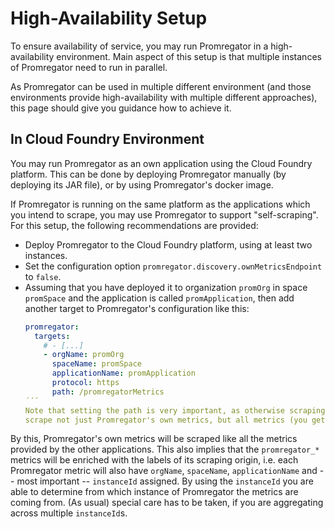 # High-Availability Setup

To ensure availability of service, you may run Promregator in a high-availability environment. Main aspect of this setup is that multiple instances of Promregator need to run in parallel. 

As Promregator can be used in multiple different environment (and those environments provide high-availability with multiple different approaches), this page should give you guidance how to achieve it.

## In Cloud Foundry Environment

You may run Promregator as an own application using the Cloud Foundry platform. This can be done by deploying Promregator manually (by deploying its JAR file), or by using Promregator's docker image. 

If Promregator is running on the same platform as the applications which you intend to scrape, you may use Promregator to support "self-scraping". For this setup, the following recommendations are provided:

* Deploy Promregator to the Cloud Foundry platform, using at least two instances.
* Set the configuration option `promregator.discovery.ownMetricsEndpoint` to `false`. 
* Assuming that you have deployed it to organization `promOrg` in space `promSpace` and the application is called `promApplication`, then add another target to Promregator's configuration like this:
  ```yaml
  promregator:
    targets:
      # - [...]
      - orgName: promOrg
        spaceName: promSpace
        applicationName: promApplication
        protocol: https
        path: /promregatorMetrics
  ´´´
  Note that setting the path is very important, as otherwise scraping will fail entirely, as you would be trying to
  scrape not just Promregator's own metrics, but all metrics (you get a fallback to Single Endpoint Scraping mode), which would lead to an endless recursive loop.

By this, Promregator's own metrics will be scraped like all the metrics provided by the other applications. This also implies that the `promregator_*` metrics will be enriched with the labels of its scraping origin, i.e. each Promregator metric will also have `orgName`, `spaceName`, `applicationName` and -- most important -- `instanceId` assigned. By using the `instanceId` you are able to determine from which instance of Promregator the metrics are coming from. (As usual) special care has to be taken, if you are aggregating across multiple `instanceId`s.
